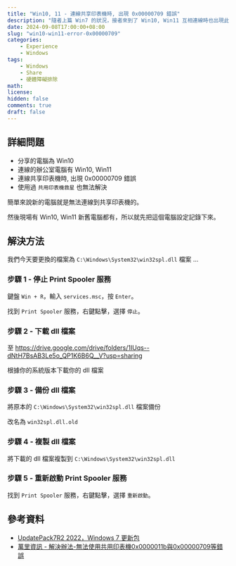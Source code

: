 ```yaml
---
title: "Win10, 11 - 連線共享印表機時, 出現 0x00000709 錯誤"
description: "隨者上篇 Win7 的狀況，接者來到了 Win10, Win11 互相連線時也出現此狀況了 ..."
date: 2024-09-08T17:00:00+08:00
slug: "win10-win11-error-0x00000709"
categories:
    - Experience
    - Windows
tags:
    - Windows
    - Share
    - 硬體障礙排除
math: 
license: 
hidden: false
comments: true
draft: false
---
```


## 詳細問題

- 分享的電腦為 Win10
- 連線的辦公室電腦有 Win10, Win11
- 連線共享印表機時, 出現 0x00000709 錯誤
- 使用過 `共用印表機救星` 也無法解決

簡單來說新的電腦就是無法連線到共享印表機的。

然後現場有 Win10, Win11 新舊電腦都有，所以就先把這個電腦設定記錄下來。

## 解決方法

我們今天要更換的檔案為 `C:\Windows\System32\win32spl.dll` 檔案 ...

### 步驟 1 - 停止 Print Spooler 服務

鍵盤 `Win + R`，輸入 `services.msc`，按 `Enter`。

找到 `Print Spooler` 服務，右鍵點擊，選擇 `停止`。


### 步驟 2 - 下載 dll 檔案

至 https://drive.google.com/drive/folders/1IUqs--dNtH7BsAB3Le5o_QP1K6B6Q__V?usp=sharing

根據你的系統版本下載你的 dll 檔案

### 步驟 3 - 備份 dll 檔案

將原本的 `C:\Windows\System32\win32spl.dll` 檔案備份

改名為 `win32spl.dll.old`

### 步驟 4 - 複製 dll 檔案

將下載的 dll 檔案複製到 `C:\Windows\System32\win32spl.dll`

### 步驟 5 - 重新啟動 Print Spooler 服務

找到 `Print Spooler` 服務，右鍵點擊，選擇 `重新啟動`。

## 參考資料

- [UpdatePack7R2 2022，Windows 7 更新包](https://www.gdaily.org/22156/updatepack7r2-windows-7-update)
- [萬里資訊 - 解決辦法-無法使用共用印表機0x0000011b與0x00000709等錯誤](https://www.far-beyound.com.tw/news/2/14)

